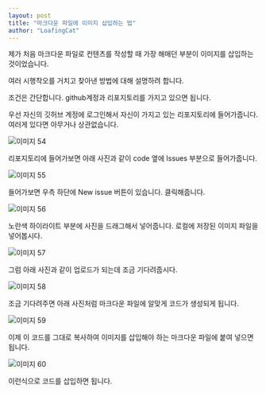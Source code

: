 ```yaml
---
layout: post
title: "마크다운 파일에 이미지 삽입하는 법"
author: "LoafingCat"
---
```




제가 처음 마크다운 파일로 컨텐츠를 작성할 때 가장 해매던 부분이 이미지를 삽입하는 것이었습니다.

여러 시행착오를 거치고 찾아낸 방법에 대해 설명하려 합니다.

조건은 간단합니다. github계정과 리포지토리를 가지고 있으면 됩니다.


우선 자신의 깃허브 계정에 로그인해서 자신이 가지고 있는 리포지토리에 들어가줍니다. 여러게 있다면 아무거나 상관없습니다.

![이미지 54](https://github.com/Loafingcat/Loafingcat.github.io/assets/98324619/27489da7-74fc-4c82-a143-1a3e6751b456)


리포지토리에 들어가보면 아래 사진과 같이 code 옆에 Issues 부분으로 들어가줍니다.

![이미지 55](https://github.com/Loafingcat/Loafingcat.github.io/assets/98324619/4cd3a3b0-c96e-4b43-8c53-67bea3ada101)


들어가보면 우측 하단에 New issue 버튼이 있습니다. 클릭해줍니다.

![이미지 56](https://github.com/Loafingcat/Loafingcat.github.io/assets/98324619/22688696-f9d9-4e11-91c8-184e8e19efd7)


노란색 하이라이트 부분에 사진을 드래그해서 넣어줍니다. 로컬에 저장된 이미지 파일을 넣어봅시다.

![이미지 57](https://github.com/Loafingcat/Loafingcat.github.io/assets/98324619/89462f13-3ce5-40e3-9942-9a10bc8a832d)


그럼 아래 사진과 같이 업로드가 되는데 조금 기다려줍시다.

![이미지 58](https://github.com/Loafingcat/Loafingcat.github.io/assets/98324619/d3d16444-2b5c-4dfb-97ba-c8844f9b2460)


조금 기다려주면 아래 사진처럼 마크다운 파일에 알맞게 코드가 생성되게 됩니다. 

![이미지 59](https://github.com/Loafingcat/Loafingcat.github.io/assets/98324619/0ff7d11a-4347-4d25-8356-e462701f86cf)


이제 이 코드를 그대로 복사하여 이미지를 삽입해야 하는 마크다운 파일에 붙여 넣으면 됩니다.

![이미지 60](https://github.com/Loafingcat/Loafingcat.github.io/assets/98324619/302e14fd-4c45-4f6c-b726-f4ecc888b61c)

이런식으로 코드를 삽입하면 됩니다.
